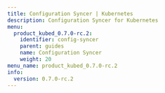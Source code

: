 ```yaml
---
title: Configuration Syncer | Kubernetes
description: Configuration Syncer for Kubernetes
menu:
  product_kubed_0.7.0-rc.2:
    identifier: config-syncer
    parent: guides
    name: Configuration Syncer
    weight: 20
menu_name: product_kubed_0.7.0-rc.2
info:
  version: 0.7.0-rc.2
---
```


